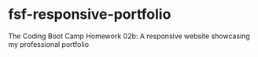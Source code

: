 # fsf-responsive-portfolio
The Coding Boot Camp Homework 02b: A responsive website showcasing my professional portfolio

